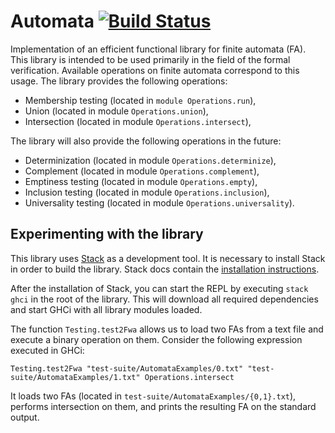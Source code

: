 # Automata [![Build Status](https://travis-ci.org/jakubriha/automata.svg?branch=master)](https://travis-ci.org/jakubriha/automata)
Implementation of an efficient functional library for finite automata (FA). This library is intended to be used primarily in the field of the formal verification. Available operations on finite automata correspond to this usage. The library provides the following operations:

* Membership testing (located in `module Operations.run`),
* Union (located in module `Operations.union`),
* Intersection (located in module `Operations.intersect`),

The library will also provide the following operations in the future:

* Determinization (located in module `Operations.determinize`),
* Complement (located in module `Operations.complement`),
* Emptiness testing (located in module `Operations.empty`),
* Inclusion testing (located in module `Operations.inclusion`),
* Universality testing (located in module `Operations.universality`).

## Experimenting with the library
This library uses [Stack](https://docs.haskellstack.org) as a development tool. It is necessary to install Stack in order to build the library. Stack docs contain the [installation instructions](https://docs.haskellstack.org/en/stable/README/#how-to-install).

After the installation of Stack, you can start the REPL by executing `stack ghci` in the root of the library. This will download all required dependencies and start GHCi with all library modules loaded.

The function `Testing.test2Fwa` allows us to load two FAs from a text file and execute a binary operation on them. Consider the following expression executed in GHCi:

```Testing.test2Fwa "test-suite/AutomataExamples/0.txt" "test-suite/AutomataExamples/1.txt" Operations.intersect```

It loads two FAs (located in `test-suite/AutomataExamples/{0,1}.txt`), performs intersection on them, and prints the resulting FA on the standard output.

